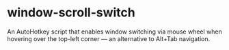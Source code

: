 # window-scroll-switch
An AutoHotkey script that enables window switching via mouse wheel when hovering over the top-left corner — an alternative to Alt+Tab navigation.
